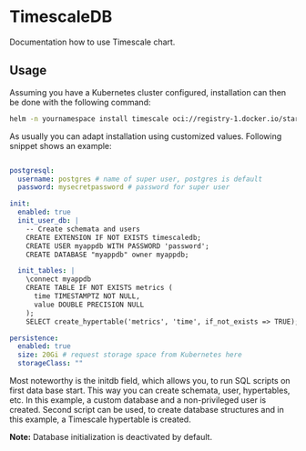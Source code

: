 # TimescaleDB
Documentation how to use Timescale chart.
## Usage
Assuming you have a Kubernetes cluster configured, installation can then be done with the following command:

```bash
helm -n yournamespace install timescale oci://registry-1.docker.io/starwitorg/timescaledb-chart -f yourvalues.yaml
```

As usually you can adapt installation using customized values. Following snippet shows an example: 
```yaml

postgresql:
  username: postgres # name of super user, postgres is default
  password: mysecretpassword # password for super user

init:
  enabled: true
  init_user_db: |
    -- Create schemata and users
    CREATE EXTENSION IF NOT EXISTS timescaledb;
    CREATE USER myappdb WITH PASSWORD 'password';    
    CREATE DATABASE "myappdb" owner myappdb;

  init_tables: |  
    \connect myappdb
    CREATE TABLE IF NOT EXISTS metrics (
      time TIMESTAMPTZ NOT NULL,
      value DOUBLE PRECISION NULL
    );
    SELECT create_hypertable('metrics', 'time', if_not_exists => TRUE);

persistence:
  enabled: true
  size: 20Gi # request storage space from Kubernetes here
  storageClass: ""
```

Most noteworthy is the initdb field, which allows you, to run SQL scripts on first data base start. This way you can create schemata, user, hypertables, etc. In this example, a custom database and a non-privileged user is created. Second script can be used, to create database structures and in this example, a Timescale hypertable is created.

__Note:__ Database initialization is deactivated by default.